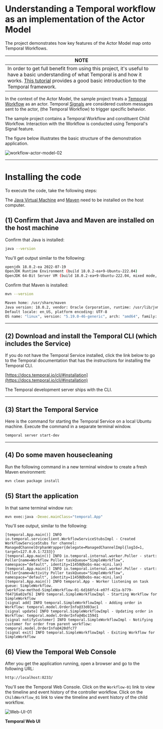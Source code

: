 # Understanding a Temporal workflow as an implementation of the Actor Model

The project demonstrates how key features of the Actor Model map onto Temporal Workflows.

| NOTE                                                                                                                                                                                                                                                   |
|--------------------------------------------------------------------------------------------------------------------------------------------------------------------------------------------------------------------------------------------------------|
| In order to get full benefit from using this project, it's useful to have a basic understanding of what Temporal is and how it works. [This tutorial](https://docs.temporal.io/temporal) provides a good basic introduction to the Temporal framework. |


In the context of the Actor Model, the sample project treats a [Temporal Workflow](https://docs.temporalio/workflows)
as an actor. Temporal [Signals](https://docs.temporalio/encyclopedia/application-message-passing#signals) are considered
custom messages sent to the actor, (the Temporal Workflow) to trigger specific behavior.

The sample project contains a Temporal Workflow and constituent Child Workflow. Interaction with the Workflow is 
conducted using Temporal's Signal feature.

The figure below illustrates the basic structure of the demonstration application.

![workflow-actor-model-02](https://github.com/reselbob/SimpleTemporalActorModel/assets/1110569/561bca59-2c79-4481-a28d-d83717e26477)


---

# Installing the code

To execute the code, take the following steps:

The [Java Virtual Machine](https://openjdk.org/) and [Maven](https://maven.apache.org/install.html) need to be installed
on the host computer.

## (1) Confirm that Java and Maven are installed on the host machine

Confirm that Java is installed:

```bash
java --version
```

You'll get output similar to the following:

```bash
openjdk 18.0.2-ea 2022-07-19
OpenJDK Runtime Environment (build 18.0.2-ea+9-Ubuntu-222.04)
OpenJDK 64-Bit Server VM (build 18.0.2-ea+9-Ubuntu-222.04, mixed mode, sharing)
```

Confirm that Maven is installed:

```bash
mvn --version
```

```bash
Maven home: /usr/share/maven
Java version: 18.0.2, vendor: Oracle Corporation, runtime: /usr/lib/jvm/jdk-18.0.2
Default locale: en_US, platform encoding: UTF-8
OS name: "linux", version: "5.19.0-46-generic", arch: "amd64", family: "unix"
```

---

## (2) Download and install the Temporal CLI (which includes the Service)

If you do not have the Temporal Service installed, click the link below to go to the Temporal documentation that has the
instructions for installing the Temporal CLI.

[https://docs.temporal.io/cli/#installation](https://docs.temporal.io/cli/#installation)

The Temporal development server ships with the CLI.

---

## (3) Start the Temporal Service

Here is the command for starting the Temporal Service on a local Ubuntu machine. Execute the command in a separate
terminal
window.

```bash
temporal server start-dev
```

---

## (4) Do some maven housecleaning

Run the following command in a new terminal window to create a fresh Maven environment:

```bash
mvn clean package install
```

## (5) Start the application

In that same terminal window run:

```bash
mvn exec:java -Dexec.mainClass="temporal.App"
```

You'll see output, similar to the following:

```
[temporal.App.main()] INFO io.temporal.serviceclient.WorkflowServiceStubsImpl - Created WorkflowServiceStubs for channel: ManagedChannelOrphanWrapper{delegate=ManagedChannelImpl{logId=1, target=127.0.0.1:7233}}
[temporal.App.main()] INFO io.temporal.internal.worker.Poller - start: Poller{name=Workflow Poller taskQueue="SimpleWorkflow", namespace="default", identity=11450@bobs-mac-mini.lan}
[temporal.App.main()] INFO io.temporal.internal.worker.Poller - start: Poller{name=Activity Poller taskQueue="SimpleWorkflow", namespace="default", identity=11450@bobs-mac-mini.lan}
[temporal.App.main()] INFO temporal.App - Worker listening on task queue: SimpleWorkflow.
[workflow-method-SimpleWorkflow-01-6d168fc4-e07f-421a-b779-f64716a02ef6] INFO temporal.SimpleWorkflowImpl - Starting Workflow for SimpleWorkflow
[signal add] INFO temporal.SimpleWorkflowImpl - Adding order in Workflow: temporal.model.OrderInfo@33d03ac1
[signal update] INFO temporal.SimpleWorkflowImpl - Updating order in Workflow: temporal.model.OrderInfo@4bc159d1
[signal notifyCustomer] INFO temporal.SimpleWorkflowImpl - Notifying customer for order from parent workflow: temporal.model.OrderInfo@420dfc77
[signal exit] INFO temporal.SimpleWorkflowImpl - Exiting Workflow for SimpleWorkflow
```

## (6) View the Temporal Web Console

After you get the application running, open a browser and go to the following URL:

```bash
http://localhost:8233/
```

You'll see the Temporal Web Console. Click on the `Workflow-01` link to view the timeline and event history of the 
controller workflow. Click on the `ChildWorkflow_01` link to view the timeline and event history of the child workflow.

![Web-UI-01](https://github.com/reselbob/SimpleTemporalActorModel/assets/1110569/41af1395-1ebd-4a1a-9f75-f99250709fde)

**Temporal Web UI**


